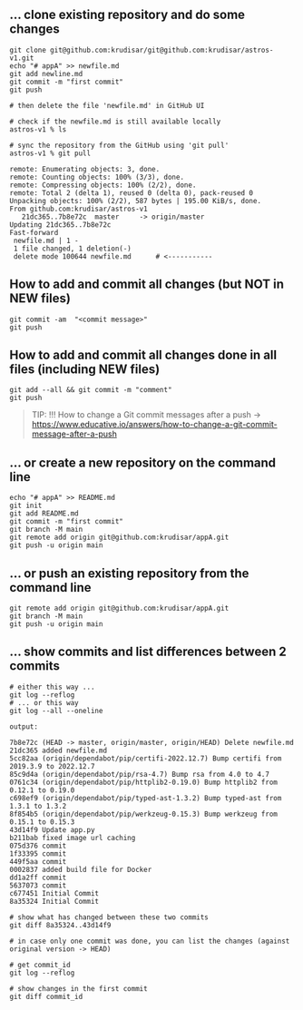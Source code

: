 
## ... clone existing repository and do some changes
```shell
git clone git@github.com:krudisar/git@github.com:krudisar/astros-v1.git
echo "# appA" >> newfile.md
git add newline.md
git commit -m "first commit"
git push

# then delete the file 'newfile.md' in GitHub UI

# check if the newfile.md is still available locally
astros-v1 % ls 

# sync the repository from the GitHub using 'git pull'
astros-v1 % git pull

remote: Enumerating objects: 3, done.
remote: Counting objects: 100% (3/3), done.
remote: Compressing objects: 100% (2/2), done.
remote: Total 2 (delta 1), reused 0 (delta 0), pack-reused 0
Unpacking objects: 100% (2/2), 587 bytes | 195.00 KiB/s, done.
From github.com:krudisar/astros-v1
   21dc365..7b8e72c  master     -> origin/master
Updating 21dc365..7b8e72c
Fast-forward
 newfile.md | 1 -
 1 file changed, 1 deletion(-)
 delete mode 100644 newfile.md      # <-----------
```

## How to add and commit all changes (but NOT in NEW files)
```shell
git commit -am  "<commit message>"
git push
```

## How to add and commit all changes done in all files (including NEW files)
```shell
git add --all && git commit -m "comment"
git push
```

> TIP: !!! How to change a Git commit messages after a push -> https://www.educative.io/answers/how-to-change-a-git-commit-message-after-a-push

## … or create a new repository on the command line
```shell
echo "# appA" >> README.md
git init
git add README.md
git commit -m "first commit"
git branch -M main
git remote add origin git@github.com:krudisar/appA.git
git push -u origin main
```


## … or push an existing repository from the command line
```shell
git remote add origin git@github.com:krudisar/appA.git
git branch -M main
git push -u origin main
```


## … show commits and list differences between 2 commits
```shell
# either this way ...
git log --reflog
# ... or this way
git log --all --oneline

output:

7b8e72c (HEAD -> master, origin/master, origin/HEAD) Delete newfile.md
21dc365 added newfile.md
5cc82aa (origin/dependabot/pip/certifi-2022.12.7) Bump certifi from 2019.3.9 to 2022.12.7
85c9d4a (origin/dependabot/pip/rsa-4.7) Bump rsa from 4.0 to 4.7
0761c34 (origin/dependabot/pip/httplib2-0.19.0) Bump httplib2 from 0.12.1 to 0.19.0
c698ef9 (origin/dependabot/pip/typed-ast-1.3.2) Bump typed-ast from 1.3.1 to 1.3.2
8f854b5 (origin/dependabot/pip/werkzeug-0.15.3) Bump werkzeug from 0.15.1 to 0.15.3
43d14f9 Update app.py
b211bab fixed image url caching
075d376 commit
1f33395 commit
449f5aa commit
0002837 added build file for Docker
dd1a2ff commit
5637073 commit
c677451 Initial Commit
8a35324 Initial Commit

# show what has changed between these two commits
git diff 8a35324..43d14f9

# in case only one commit was done, you can list the changes (against original version -> HEAD)

# get commit_id
git log --reflog

# show changes in the first commit
git diff commit_id


```
